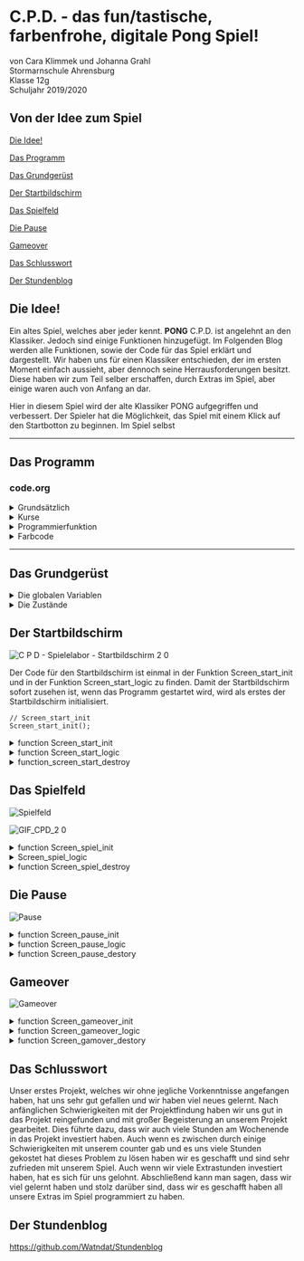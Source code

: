 # C.P.D. - das fun/tastische, farbenfrohe, digitale Pong Spiel!
von Cara Klimmek und Johanna Grahl  
Stormarnschule Ahrensburg  
Klasse 12g  
Schuljahr 2019/2020  


## Von der Idee zum Spiel

[Die Idee!](#eins)

[Das Programm](#zwei)

[Das Grundgerüst](#drei)

[Der Startbildschirm](#vier)

[Das Spielfeld](#fünf)

[Die Pause](#sechs)

[Gameover](#sieben)

[Das Schlusswort](#acht)

[Der Stundenblog](#neun)


## Die Idee! <a name="eins"></a>

Ein altes Spiel, welches aber jeder kennt. **PONG** C.P.D. ist angelehnt an den Klassiker. Jedoch sind einige Funktionen hinzugefügt. Im Folgenden Blog werden alle Funktionen, sowie der Code für das Spiel erklärt und dargestellt.
Wir haben uns für einen Klassiker entschieden, der im ersten Moment einfach aussieht, aber dennoch seine Herrausforderungen besitzt. Diese haben wir zum Teil selber erschaffen, durch Extras im Spiel, aber einige waren auch von Anfang an dar. 


Hier in diesem Spiel wird der alte Klassiker PONG aufgegriffen und verbessert. Der Spieler hat die Möglichkeit, das Spiel mit einem Klick auf den Startbotton zu beginnen. Im Spiel selbst 
 
<hr>


## Das Programm <a name="zwei"></a>
### code.org

<details>
  <summary>Grundsätzlich</summary>
  
  * Schüler sollen weltweit kostenlosen Zugang haben Informatik zu lernen. 
  * Über diese Seite kann der Lehrer einen Lehreraccount erstellen, sodass er alle Projekte der Schüler jederzeit abrufen kann. 
  * Mehrere Unternehmen unterstützen code.org. Z.B. Google, Microsoft und viele mehr.
  
  </details>

<details>
  <summary>Kurse</summary>
  Bei code.org können Nutzer auch ohne Anmeldung Kurse zum Thema programmieren machen. Dabei werden in verschiedene Altersstufen unterschieden. Auch gibt es Kurse für Nichtleser, sodass auch schon die Kleinsten programmieren lernen können.   
  
![Screenshot_2019-11-06 Kurs-Blog](https://user-images.githubusercontent.com/54102292/68305936-dbc75180-00a8-11ea-8260-d0db680c4457.png)
  
Hier wird ein möglicher Kurs gezeigt. Hierbei soll der Benutzer den Künstler durch das Einsezten der vorhandenen Bausteine dazu bringen, das vorgegebene Muster nachzumalen.  

![InkedScreenshot_2019-11-06 Kurs-fertig-Blog_LI](https://user-images.githubusercontent.com/54102292/68306539-04038000-00aa-11ea-95e8-10e89e56c5b5.jpg)

Wenn die Bausteine eigefügt sind und auf den Startbutton geklickt wird, dann beginnt der Künstler zu zeichnen und mit den richtigen Variablen (mit roten Pfeilen markiert) an der richtigen Stelle wird auch das gezeichnet. Klickt man auf den Progarmm zeigen Button (mit dem grünen Pfeil mariert), so wird der Javascriptcode angezeigt.

  ![Screenshot_2019-11-06 Kurs-Progamm-Blog](https://user-images.githubusercontent.com/54102292/68306932-b89da180-00aa-11ea-830a-a4265b615904.png)
  
  </details>
  
<details>
  <summary>Programmierfunktion</summary>
 Auf code.org können verschiedenen Module benutzt werden, um ein Spiel oder Sonstiges programmieren zu können. Um nun ein Spiel programmieren zu können, wird das Spielelabor ausgewählt. In diesem Labor kann alles auprobiert werden. code.org stellt bereits vorgefertigte Baussteine zur Verfügung. Diese können als Bausteine angezeigt werden oder aber auch als Javaskipt. Auch lassen sich eigende nicht vorhandene Befehle programmieren, wobei das Programm nicht alle Javaskript funktionen kennt.
  Es kann somit für Angfänger, sowie fortgeschrittene leicht programmiert werden.
  Im App-Labor könne Spiele in Form einer App programmiert werden. Dadurch lassen sich diese Spiele auch auf Tablets oder Handys spielen.   
  Hierbei muss allerdings beachtet werden, dass code.org teilweise eigene Befehle verwendet, sodass eine Recherche für Javascriptbefehle schwierig wir. Dadurch muss der Benuzer vieles ausprobieren und kommt hauptsächlich mit den code.org Befehlen zu seinem Ziel.
  </details>
  
<details>
  <summary>Farbcode</summary>
 Während man auf code.ord programmiert, wird man mit verschidenen Typen und Farben konfrontiert. Dabei variieren die Farben je nachdem in welcher Sprache man programmiert.
  
  Die Bausteine:
  * eine programmiete _Funktion_ ist immer grün
  * ein Baustein, der die _World_ beschreibt und definiert ist immer gelb
  * ein _Sprite_ oder _Groupe_ ist immer rot
  * die Bausteine der Kategorie _Drawing_ sind immer hellblau
  * ein Comment wird grau angezeigt
  * ein Baustein aus _Control_ ist in einem mittelblau
  * eine Variable ist lila angezeigt
  * die Kategorie _Mathe_ ist orange
  
In diesem Spiel wurde allerdings in Javaskript geschrieben. Auch hier gibt es in code.org einen Farbencode, jedoch unterscheiden sich diese von dem Bausteincode.

  * die Variablen _var_ sowie die Funktionen, wie zum Beispiel _if_ werden lila angezeigt
  * _Comments_ sind grün 
  * variierbare Elemente wie _Farben_ oder _Positionsangaben_ werden blau angezeigt
  * alle aderen _Texte_ sind grau
  * die Boolean, welche _true_ und _false_ definieren, sind blau
  
  </details>
  
  <hr>
 
## Das Grundgerüst <a name="drei"></a>

<details>
  <summary> Die globalen Variablen </summary>

In unserem Spiel verwenden wir globale Variablen. Das heißt sie werden im Gegensatz zu lokalen Variablen am Anfang des Codes definiert und sind im gesamten Programmcode, auch innerhalb von Funktionen, sichtbar. Lokale Variablen werden erst in einer Funktion definiert und mit Werten belegt, allerdings kann dann auch innerhalb dieer Funktion auf die lokale Variable zugegriffen werden. Bei globalen Variablen können alle Funktion auf die Variablen zugreifen und diese mit Werten belegen.

```  
var Hintergrund_start;  
var Hintergrund_spiel;  
var Hintergrund_gemeover;  
var Hintergrund_pause;  

var Schlaeger_links;  
var Schlaeger_rechts;  
var Schlaegergeschwindigkeit = 10;  

var Mittellinie;  

var Startblock;  
var New_game_block;  
var Pauseknopf;  

var Text_start;  
var Text_gameover; 

var Screen_hight;  
var Scgreen_bottom;  
var Screen_rand_links;  
var Screen_rand_rechts;  

var Ball;  
var Ballgeschwindigkeit;   

var counter1 = 0;  
var counter2 = 0;
```
---
In unserem Variablen haben wir auch Boolean Variablen benutzt. Diese können Aussagen, wie zum Beispiel Screen_start_active, als "wahr" (true) oder "falsch" (false) definieren. Somit kann inerhalb einer if-Funktion zum Beispiel gesagt werden, wenn die Aussage "wahr" ist, soll eine bestimmte Aktion ausgeführt werden.

```
var Screen_start_active = Boolean (true);  
var Screen_spiel_active = Boolean (false);  
var Screen_gameover_active = Boolean (false);  
var Screen_pause_active = Boolean (false);  

var Screen_changed_start = Boolean (false);  
var Screen_changed_pause = Boolean (false);  
var Screen_changed_gameover = Boolean (false);  
var Screen_changed_neu = Boolean (false);  
var Screen_changed_weiter = Boolean (false);  
```  
---

</details>

<details>
  <summary> Die Zustände </summary>
  
Unser Spiel hat verschiedene Zustände, welche hier im Zustandsübergangsdiagramm zusehen sind.

![Zustandsdiamgramm 2](https://user-images.githubusercontent.com/54102292/68529440-1a564980-02ff-11ea-85c6-e6a14c8e32ab.png)

Der erste Zustand der erreicht werden kann, ist der Start. Von diesem Zustand kann man auf das Spiel kommen. Sobald man im Spiel ist, gibt es mehrere Möglichkeiten. Man kann in den Pausezustand gelangen und von diesem auch wieder zurück zum Spiel. Vom Spiel in den Gameoverzustand. Von diesem Zustand kann man allerdings auch wieder zum Spiel gelangen, damit mehrere Runden gespielt werden können.

Zu jedem Zustand gibt es ein Screen, wobei jeder Screen durch eine eigene init-Funktion initialisiert wird. Die Logik wird in der jeweilligen Logic-Funktion abgearbeitet.
Die einzelnen Zustände, bzw. Screens, werden über die Hauptschleife gesteurt. Dies ist durch die Boolean Variablen möglich. Jeder Screen hat zwei boolsche Variablen. Einmal die Aussage darüber ob der jeweillige Screen aktiv ist (Screen_start_active) und ob dieser Screen sich ändern soll (Screen_changed_start).
In der Hauptschleife wird dauerhaft abgefragt, welche Aussage gerade "wahr" ist. Wenn ein Aussage über den aktiv Zustand eines Screens wahr ist, wird definiert, dass in die logic-Funktion gesprungen wird.

```   
  if (Screen_start_active) {
      Screen_start_logic();
  }

  if (Screen_spiel_active) {
      Screen_spiel_logic();
  }
  
  if (Screen_gameover_active){
      Screen_gameover_logic();
  }
  
  if (Screen_pause_active){
      Screen_pause_logic();
  }
```
---
Wenn ein Screen gewechselt wird, werden verschiedene Aktionen ausgeführt. Als erstes wird der momentan aktive Screen "zerstört" (Screen_start_destory). Dies wird aber später nochmal genauer erklärt. 
Des weitern wird der momentan aktive Bildschirm als "falsch" definiert und der Bildschirm der aktiv werden soll als "wahr" dargestellt (z.B. Screen_start_aktive = false und Screen_spiel_active = true). Damit der nächste Screen auch angezeigt wird, wird der entsprechende Screen initialisiert (Screen_spiel_init). Zum Schluss wird noch die Aussage, dass der Screen wechseln soll, als "falsch" definiert.

```
if (Screen_changed_start) {
      Screen_start_destroy();
      Screen_start_active = false;
      Screen_spiel_active = true;
      Screen_spiel_init();
      Screen_changed_start = false;
  }
  
  if (Screen_changed_pause){
      Screen_spiel_destroy();
      Screen_spiel_active = false;
      Screen_pause_active = true;
      Screen_pause_init();
      Screen_changed_pause = false;
  }
  
  if (Screen_changed_weiter){
      Screen_pause_destroy();
      Screen_pause_active = false;
      Screen_spiel_active = true;
      Screen_spiel_init();
      Screen_changed_weiter = false;
      
  }
  
  if (Screen_changed_gameover){
      Screen_spiel_destroy();
      Screen_spiel_active = false;
      Screen_gameover_active = true;
      Screen_gameover_init();
      Screen_changed_gameover = false;
  }  
  
  if (Screen_changed_neu){
      Screen_gameover_destroy ();
      Screen_gameover_active = false;
      Screen_spiel_active = true;
      Screen_spiel_init();
      Screen_changed_neu = false;
      counter1 = 0;
      counter2 = 0;
  }
```   
---

</details>

 
## Der Startbildschirm <a name="vier"></a>
 
![C P D  - Spielelabor - Startbildschirm 2 0](https://user-images.githubusercontent.com/54102292/68607852-e3746500-04b1-11ea-8dbe-39e7d18a1c02.jpg)


 
Der Code für den Startbildschirm ist einmal in der Funktion Screen_start_init und in der Funktion Screen_start_logic zu finden.
Damit der Startbildschirm sofort zusehen ist, wenn das Programm gestartet wird, wird als erstes der Startbildschirm initialisiert.

```  
// Screen_start_init
Screen_start_init();
```  

 <details>
  <summary>function Screen_start_init</summary>
 
 
 In der Funktion Screen_start_init wurde der Hintergrund (Hintergrund_start) als weiß festgelegt. Bei der Schrift (Text_start) wird einmal die Größe, die Schriftart, die Farbe und zum Schluss noch den eigentlichen Text mit der Position, wo dieser stehen soll, festgelgt.
  
   ```
  //Hintergrund_start 
      Hintergrund_start = backround("white");  
      
  //Text_start  
      Text_start = textSize(100);  
      Text_start = textFont("Calibri");  
      Text_start = fill("blue");  
      Text_start = text("PONG", 70,200);  
  ```
  ---
 Der Startbutton (Startblock), mit dem man vom Startbildschirm zum Spiel wechseln kann, wird ebenfalls in der Funktion Screen_start_init festgelegt. Hierbei wird durch den Befehl "createSprite" festgelegt, wo dieser Startblock liegen soll. Es wird neben der x und y Position auch die Höhe und die Breite festgelgt. Durch den Befehl "setAnimation" wird der Startblock mit der entsprechenden Animation ausgegeben. Die Animation ist bei Code.org im Zeichentrickbereich hinterlegt.
 
```
 //Startblock  
      Startblock = createSprite (200,285,150,50);  
      Startblock.seeAnimation("flatDark41_1");  
```
---
Der Ball welcher auf dem Startbildschirm "herumfliegt" wird ebenfals in dieser Funktion definiert. Auch hier haben wir wieder ein Sprite definiert mit einer x,y Koordinate. Ebenfalls haben wir die Weite und Höhe des Balles definiert und auch eine Farbe.
Damit der Ball sich bewegt, haben wir ebenfalls einen vorgefertigten Befehl von Code.org benutzt. Dieser heißt "Ball.velocity" wobei dann immer die jeweillige Achse mit rangehängt wird (Ball.velocityX). Damit wird die Geschwindigkeit in x- oder y- Richtung bestimmt.

```
//Ball
    Ball = createSprite ();
      Ball.x = 200;
      Ball.y = 200;
      Ball.width = 15;
      Ball.height = 15;
      Ball.shapeColor = "red";
      
      Ball.velocityX = 8;
      Ball.velocityY = 5;
  ``` 
  ---
Desweitern haben wir in dieser Funktion auch die Bildschirmgrenze definiert. Diese haben wir in Abhängikeit zur Spielfeldgröße gesetzt. Somit ist es egal, in welcher Größe das Spielfeld angezeigt wird. Dies haben wir mit dem Befehl World.height, bzw. World.width gemacht.
  ```
//Screen_height_start
    Screen_height = 0;

//Screen_bottom_start
    Screen_bottom = World.height;
      
//Screen_Rand_links
    Screen_rand_links = 0;
      
//Screen_Rand_rechts
    Screen_rand_rechts = World.width;
```
---
    
  
  ![Screenshot_2019-08-28 Startbutton-Bild](https://user-images.githubusercontent.com/54102292/63864321-ed58f280-c9af-11e9-909a-866e0d629293.png)

  </details> 
  
<details>
  <summary>function Screen_start_logic</summary>
  
  Als erstes haben wir nochmal den Hintergrund und den Text definiert, damit der Ball welcher über den Bildschirm fliegt auch zu sehen ist und es nicht zu einer langen Reihe an Bällen kommt.
  Damit der Ball am Bildschirm Rand abprallt, haben wir eine if-Funktion definiert. Die besagen, dass wenn der Ball den Bildschirmrand berührt, die Ballgeschwindigkeit (Ball.velocity) sich vom Vorzeichen her umdreht (mal -1). Dadurch verändert sich der X- bzw. Y-Wert, und somit die Richtung des Balles. Dies haben wir bei allen vier Bildschirmrändern getan.  
  ```
//Ball.isTouching Screen_height
  if (Ball.y < Screen_height){
      Ball.velocityY = -1*Ball.velocityY;
  }
  
//Ball.isTouching Screen_bottom
  if (Ball.y > Screen_bottom){
      Ball.velocityY = -1*Ball.velocityY;
  }

// Ball.x < Screen_rand_links 
 if (Ball.x < Screen_rand_links){
      Ball.velocityX = -1*Ball.velocityX;
  }

// Ball.x > Screen_rand_rechts 
  if (Ball.x > Screen_rand_rechts){
      Ball.velocityX = -1*Ball.velocityX;
  }
```
---

Damit das Spiel gestartet werden kann, haben wir den Startblock. Wenn man auf diesen mit der Maus klickt, erklingt ein Sound, welchen wir aus der Soundbibliothek von Code.org haben. Desweitern wird definiert, das die Aussage Screen_changed_start "wahr" ist. Dadurch "springt" das Programm wieder in die Hauptschleife, um dort die if-Funktion für Screen_changed_start auszuführen.

```
// mousePressedOver (Startblock)
  if (mousePressedOver(Startblock)){
      Screen_changed_start=true;
      playSound ("https://audio.code.org/start1.mp3");
  }
```
  </details>
  
<details>
  <summary>function_screen_start_destroy</summary>
  
 In ihr werden alle Angaben, welche wir in Screen_start_init gemacht haben "zerstört". Das heißt sie werden nicht mehr auf dem Bildschirm angezeigt, können aber falls man wieder in Screen_start_init kommt, wiederhergestellt werden. Diese Funktion brauchen wir, um zwischen den einzelnen Screens wechseln zu können.
 
``` 
function Screen_start_destroy (){
 
    Hintergrund_start.destroy;
    Text_start.destroy;
    Startblock.destroy();
    Ball.destroy();
}
``` 
</details>

 
 ## Das Spielfeld <a name="fünf"></a>
 
 ![Spielfeld](https://user-images.githubusercontent.com/54102292/68529738-db75c300-0301-11ea-977c-dc1255a79b1c.png)
 
 ![GIF_CPD_2 0](https://user-images.githubusercontent.com/54102292/68670416-2e8f8600-054d-11ea-9d79-5b297416a822.jpg)

 
 <details>
  <summary>function Screen_spiel_init</summary>
Durch die Hauptschleife kommt man nun in die init-Funktion vom "Spiel". Als erstes haben wir wieder den Hintergrund (Hintergrund_spiel) defieniert. Hier haben wir uns für Grün entschieden, da wir somit eine Tischtennisplatte emittieren können. Des weitern haben wir noch eine Mittellinie (Mittellinie) definiert, damit die Spieler besser in die zwei Hälften unterscheiden können.
  
  ```
// Hintergrund_Spiel
    Hintergrund_spiel = background("green");

// Mittellinie
    Mittellinie = stroke("yellow");
    Mittellinie = strokeWeight("1");
    Mittellinie = line(World.wdith/2,World.height);
```
--- 

Die Schläger (Schlaeger_rechts / Schlaeger_links) haben wir wieder durch den Befehl createSprite programmiert. Die Schläger haben wir in relativ zur Bildschirmgröße gesetzt, damit es egal ist, wie groß dieser später ist. Dies haben wir durch die World.height / bzw. World.width gemacht. So ist die Höhe der Schläger zum Beispiel ein achtel der Bildschirmgröße (World.width/8). So ist gewährleistet, dass der Schläger nicht zu klein, zu groß, zu breit, zu dünn für den Bildschrim ist. Auch haben wir die Position in Abhängigkeit zur Bildschirmgröße gestzt, so dass der Abstand zum Bildschirmrand immer gleich ist.
Die Schläger haben wir mit unterschiedlichen Farben belegt, damit man diese besser auseinanderhalten kann und die Spieler so einer Farbe zugewiesen werden.

```
//Schläger_rechts
    Schlaeger_rechts = createSprite ();
      Schlaeger_rechts.x = World.height/1.08;
      Schlaeger_rechts.y = World.height/2;
      Schlaeger_rechts.width = World.width/40;
      Schlaeger_rechts.height = World.width/8;
      Schlaeger_rechts.shapeColor = "blue";

//Schläger_links
    Schlaeger_links = createSprite();
      Schlaeger_links.x = World.height/13.33;
      Schlaeger_links.y = World.height/2;
      Schlaeger_links.width = World.width/40;
      Schlaeger_links.height = World.height/8;
      Schlaeger_links.shapeColor = "red";
```
--- 
Auch in dieser Funktion haben wir die Spielgröße definiert, allerdings anders als beim Startbildschirm. Die Ränder Links und Rechts (Screen_rand_links / Screen_rand_rechts) sind gleich geblieben. Die Höhe des Spielfeldes haben wir mit der Schlägergröße in Zusammenhang gesetzt. Da die normale Höhe in unserem Fall 0 ist, haben wir hier die Schlägergröße durch zwei grechnet, damit der Schläger nicht zur Hälfte verschwindet, da der Fixpunkt des Schläger die Mitte ist, wenn man ihn nach oben bewegt. Die Unterseite des Spielfeldes, haben wir durch die Bildschirmgröße (World.height) minus die Schlägergröße (Schlaeger_links.height)
durch zwei definiert. Dadurch verschwindet der Schläger beim runterbewegen auch nicht zur Hälfte, aufgrund des Fixpunktes in der Mitte des Schlägers.

```   
//Screen_height_spiel = (Schlägergröße / 2)
    Screen_height = (Schlaeger_links.height / 2);

//Screen_bottom_spiel = Bildschirmgröße - (Schlägergröße / 2)
    Screen_bottom = World.height - (Schlaeger_links.height / 2); 
      
//Screen_Rand_links
    Screen_rand_links = 0;
      
//Screen_Rand_rechts
    Screen_rand_rechts = World.width;
```
---

Den Spielball haben wir wie in der Funktion Screen_start_init definiert. Durch createSprite und die jeweilligen Größenangaben und Koordinaten. Diese mal haben wir den Ball mit der Farbe weiß belegt, damit er angepasst zum restlichen Spiel ist.

```
//Ball
    Ball = createSprite ();
      Ball.x = 200;
      Ball.y = 200;
      Ball.width = 15;
      Ball.height = 15;
      Ball.shapeColor = "white" ;
```
Die Ballgeschwindigkeit, wird hier zufällig gewählt. Dies haben wir durch ein Funktion (function zufaellige_zahl) ausgedrückt. Hierbei wird für die Geschwindigkeit und Richtung eine zufällige Zahl zwischen -8 und 8 (randomNumber (-8,8)) vom Computer ausgewählt. Wenn diese bei der X-Koordinate allerdings null beträgt, greift die if-funktion Ball.velocityX = 0. Dort wird die Geschwindigkeit mit einer festen Zahl belegt. Dies haben wir gemacht, damit der Ball nicht in der Mitte des Spielfeldes sich nur nach oben und unten bewegt.

```
Ballgeschwindigkeit = zufaellige_zahl();
  function zufaellige_zahl (){
    Ball.velocityY = randomNumber (-8,8);
    Ball.velocityX = randomNumber (-8,8);
    if (Ball.velocityX == 0){
      Ball.velocityX = 3.5;
    }
  }
```
  </details>
  
<details>
  <summary>Screen_spiel_logic</summary>
Auch hier haben wir den Hintergrund und die Mittellinie nochmals definiert, damit der Ball sich auch wirklich bewegt und es sich nicht mehrer Bälle bilden.
Desweitern haben wir hier den Spielstand (counter1 /counter2) eingefügt, diese sind Variablen, welche wir bei den globalen Variablen mit null belegt haben. Diese Variablen wird nun durch den Befehl text angezeigt. 
 
```
// Hintergrund2
    Hintergrund_spiel = background("green");

// Mittellinie
    Mittellinie = stroke("white");
    Mittellinie = strokeWeight("5");
    Mittellinie = line(200,0,200,400);

//Counter 
    fill ("white");
    text(counter1,130,80);
    text(counter2,220,80);
```
---
Damit der Ball während des Spieles, dass heißt zwischen zwei Punkten, nicht bei der gleichen Geschwindigkeit bleibt, haben wir den Ball so programmiert, dass dieser mit der Zeit schneller wird. Allerdings nimmt er eher langsam an Geschwindigkeit zu, damit er falls der Ball grundsätzlich eher schneller ist nicht zu schnell wird. Das schnellerwerden haben wir durch den Befehl Ball.getSpeedAndDirection programmiert. Hierbei wird die Geschwindigkeit immer um 0,005 erhöht und die Richtung bleibt gleich.

```
//Ball wird schneller
    Ball.setSpeedAndDirection(Ball.getSpeed()+0.005,Ball.getDirection()+0);
 ``` 
 --- 
 Wenn der x-Koordinate des Balles (Ball.x) größer ist als der Wert für den linken Bildschrimrand (Scree_rand_links), wird der entsprechende Zählstand um eins ehöht und der Ball wird wieder in der Mitte des Spielfeldes angezeigt.
Der Zählstand wird um eins erhöht, in dem beim entsprechenden Counter +1 gerechnet wird. 
Beim Ball werden x- und y-Koordinaten festgelegt, wo dieser wieder auftauchen soll, nach dem er über den Bildschirmrand geflogen ist. Damit der Ball nicht immer in die gleiche Richtung fliegt und auch nicht immer die gleiche Geschwindigkeit hat, haben wir diese (Ball.velocity) wieder mit einer zufälligen Zahl (randomNumber) belegt. Dabei haben wir den Zahlenbereich immer so festgelgt, dass der Ball auf die Spielhälfte fliegt, als ob der Spieler der ein Punkt gemacht hat, einen Aufschlag ausführen würde. Das heißt, beim linken Rand ist der Bereich der x-Geschwindigeit -8 bis -4 und die y-Geschwindigkeit -8 bis 8. Somit fliegt der Ball zuerst in die linke Spielfeldhälfte. Allerdings immer in einem anderen Winkel, so dass dies nicht absehbar ist. Beim rechten Spielfeldrand ist es genauso, nur das der Bereich der x-Geschwindigkeit 4 bis 8 ist und die y-Geschwindigkeit einen Bereich von -8 bis 8 hat.

```
// Ball.x < Screen_rand_links counter2  
   if (Ball.x < Screen_rand_links){
  
      Ball.velocityX = randomNumber (-8,-4);
      Ball.velocityY = randomNumber (-8,8);
      Ball.x = 200;
      Ball.y = 200;
      counter2 += 1;
  }

// Ball.x > Screen_rand_rechts counter1 
  if (Ball.x > Screen_rand_rechts){
    
      Ball.velocityX = randomNumber (4,8);
      Ball.velocityY = randomNumber (-8,8);
      Ball.x = 200;
      Ball.y = 200;
      counter1 += 1;
  }
  ```
  --- 
  Auch haben wir einen "Drall" des Balles programmiert. Wenn der Schläger sich bewegt, während der Ball diesen trifft, prallt er in einem anderen Winkel ab, als wenn der Schläger sich nicht bewegen würde. Das heißt damit dieser Drall durchgeführt wird, müssen die Bedingungen, dass der Schläger sich bewegt und das der Ball den Schläger brührt, beide erfüllt sein. Dies haben wir durch eine if-Funktion definiert. Wenn diese Bedingungen beide erfüllt werden, wird die y-Geschwindigkeit (Ball.velocityY) des Balles - bzw. + 1,5 gerechnet. - wird gerechnet, wenn der Schläger sich nach oben bewegt und + wenn der Schläger sich nach unten bewegt. Dadurch verändert sich die Richtung sowie auch zum Teil die Geschwindigkeit.

```
// Drall beim Wegziehen Schlaeger_links
  if (keyDown("W") && Ball.isTouching (Schlaeger_links)){
      Ball.velocityY -= 1.5;
  }
  if (keyDown ("S") && Ball.isTouching (Schlaeger_links)){
      Ball.velocityY +=1.5;
  }
  
// Drall beim Wegziehen Schlaeger_rechts
  if (keyDown ("up") && Ball.isTouching (Schlaeger_rechts)){
      Ball.velocityY -=1.5;
  }
  if (keyDown ("down") && Ball.isTouching (Schlaeger_rechts)){
      Ball.velocityY +=1.5;
  }
  ```
  --- 

Die Schlägerbewegung haben wir an Tasten gebunden. So sind die Tasten "W" und "S" für den linken Schläger, zum hoch und runter bewegung. Und die Pfeiltasten für den rechten Schläger zum hoch und runter bewegen. 
Auch dies haben wir wieder durch eine if-Funktion programmiert. Diese sagt aus, dass wenn der die Taste sich nach unten bewegt (keyDown), das die y-Koordinate des Schlägers um die Schlägergeschwindigkeit addiert oder subtrahiert wird. Die Schlägergeschwindigkeit haben wir in den globalen Variablen mit 10 definiert. Das heißt die y-Koordinate wird immer um 10 subtrahiert, bzw. addiert. Desweitern haben wir in der Bedingung der if-Funktion noch definiert, dass der die y-Koordinate (Schlaeger_links.y) nicht größer bzw. kleiner als die Bildschirmhöhe bzw. der Bildschirmrand unten sein darf. 

```
// keyDown (up)
  if (keyDown("W")&& (Schlaeger_links.y > Screen_height)){
      //Schlaeger_links.y = Schlaeger_links.y-Schlaegergeschwindigkeit;
        Schlaeger_links.y -= Schlaegergeschwindigkeit;
  }

//keyDown (down)
  if (keyDown("S")&& (Schlaeger_links.y < Screen_bottom)) {
     //Schlaeger_links.y = Schlaeger_links.y + Schlaegergeschwindigkeit;
      Schlaeger_links.y += Schlaegergeschwindigkeit;
  }

//keyDown (W)
  if (keyDown("up")&&(Schlaeger_rechts.y > Screen_height)) {
      //Schlaeger_rechts.y = Schlaeger_rechts.y - Schlaegergeschwindigkeit;
        Schlaeger_rechts.y -= Schlaegergeschwindigkeit;
  }

//keyDown (S)
  if (keyDown("down")&&(Schlaeger_rechts.y < Screen_bottom)) {
     //Schlaeger_rechts.y = Schlaeger_rechts.y + Schlaegergeschwindigkeit;
      Schlaeger_rechts.y += Schlaegergeschwindigkeit;
  }
```
--- 
Damit der Ball auch vom Schläger abprallt, haben wir beim Drall eine if-Funktion programmiert, die ausgeführt wird, wenn der Ball den Schläger berührt. Dies haben wir durch Ball.isTouching definiert. Wenn der Ball nun den Schläger berührt, wir die x-Geschwindigkeit (Ball.velocityX) des Balles mal -1 gerechnent, da diese sich somit ändert und der Ball in dem Winkel Einfallswinkel = Ausfallswinkel weiterfliegt.
Außerdem wird immer ein Sound gespielt, welcher aus der Soundbibliothek von Code.org ist. Dies haben wir  über den Befehl playSound programmiert.

```
//Ball.isTouching Schlaeger_links
  if (Ball.isTouching(Schlaeger_links)){
      Ball.velocityX = -1*Ball.velocityX;
      playSound ("https://audio.code.org/goal1.mp3");
      
  }
  
//Ball.isTouching Schlaeger_rechts
  if (Ball.isTouching(Schlaeger_rechts)){
      Ball.velocityX = -1*Ball.velocityX;
      playSound ("https://audio.code.org/goal1.mp3");

``` 
--- 
Damit der Ball wie auf dem Startbildschirm von der oberen Kante des Bildschirmes und der unteren Kante des Bildschirmes abprallt, haben wir auch hier ein if-Funktion programmiert. Sobald die y-Kooradinate des Balles (Ball.y) kleiner bzw. größer als die Bildschirmhöhe (Screen_height) bzw. Blidschirmunterkante (Screen_bottom) wird auch hier die y-Geschwindigkeit (Ball.velocityY) mit -1 multipliziert. Desweiteren wird bei der x-Geschwindigkeit (Ball.velocityX) plus eins gerechnet.

```
//Ball.isTouching Screen_height
  if (Ball.y < Screen_height){
      Ball.velocityY = -1*Ball.velocityY;
      Ball.x = Ball.x+1;
  }
  
//Ball.isTouching Screen_bottom
  if (Ball.y > Screen_bottom){
      Ball.velocityY = -1*Ball.velocityY;
      Ball.x = Ball.x+1;
  }
  
  ```
  --- 
  Um das Spiel zu pausieren, muss man die Leertaste drücken. Dies haben wir wieder durch eine if-Funktion programmiert. Sobald die Leertaste gedrückt wird (keyDown), wird die Aussage Screen_changed_pause als "wahr" definiert. Dadurch wird durch die Hauptschleife der Bildschirm für die Pause initalisiert.

```
// Pause
  if (keyDown ("space")){
      Screen_changed_pause = true;
  }
```
--- 
Das gleiche wie bei der Pausefunktion gilt auch bei der Gameoverfunktion. Nur das hier die Bedingung erfüllt sein muss, dass einer der Beiden counter die 10 als Wert haben muss. Dann wird auch hier die Aussage Screen_changed_gameover als "wahr" definiert. Desweitern wird noch ein Sound gespielt, welcher wieder durch den Befehl playSound ausgeführt wird.

```
// Game Over
  if (counter1 === 10 || counter2 === 10 ){
      Screen_changed_gameover = true;
      playSound ("https://audio.code.org/failure3.mp3");
  }
}
```  
  </details>
  
<details>
  <summary>function Screen_spiel_destroy</summary>
  Genauso wie beim Startbildschirm haben wir auch hier wieder ein destroy-Funktion. Diese brauchen wir, damit wir zwischen den Screens wechslen können.
  
  ```
  Hintergrund_spiel.destroy;
  Mittellinie.destroy;
  Schlaeger_rechts.destroy ();
  Schlaeger_links.destroy ();
  Ball.destroy ();
  
  ```  
  </details>
  
  ## Die Pause <a name="sechs"></a>
  
  ![Pause](https://user-images.githubusercontent.com/54102292/68529775-4d4e0c80-0302-11ea-814b-1efafe02cc6b.png)
  
  <details>
  <summary>function Screen_pause_init</summary>
  In der init-Funktion haben wir wie bei den anderen Zuständen den Hintergrund definiert. Auch haben wir den Zählstand anzeigen lassen, damit die Spieler auch während der Pause immer wissen wie es steht. Um weiter Spielen zu können, haben wir wie beim Startblock eine Animation für einen Continue-knopf eingefügt.
  
  ```
  //Hintergrund_pause
    Hintergrund_pause = background ("green");
  
//Pauseknopf
    Pauseknopf =createSprite (200,300,200,200);
      Pauseknopf.setAnimation("continue.jpg_1");

//Counter
    
    text(counter1,130,80);
    text(":", 190,70);
    text(counter2,220,80);
 
 ```
   </details>
   
   <details>
  <summary> function Screen_pause_logic</summary>
  In der logic-Funktion wurde nur definiert, was passiert wenn der der Continue-Knopf gedrückt wird. Dies haben wir durch eine if-Funktion und den mousePressedOver Befehl ausgerückt. Wenn der Knopf gedrückt wird, wird die Aussage Screen_changed_weiter als "wahr" definiert und durch die Hauptschleife wird das Spiel wieder initalisiert und es kann weiter gespielt werden.
  
  ```
   if (mousePressedOver (Pauseknopf)){
      Screen_changed_weiter = true;
      playSound ("https://audio.code.org/start1.mp3");
  }
  ```
  </details>
  <details>
  <summary> function Screen_pause_destory</summary>
 Wie bei allen Screens haben wir auch hier eine destroy-Funktion, damit zwischen den Screens gewechselt werden kann. 
  
  ```
   Hintergrund_pause.destroy;
    Pauseknopf.destroy();
 ``` 
</details>

## Gameover <a name="sieben"></a>

![Gameover](https://user-images.githubusercontent.com/54102292/68529831-044a8800-0303-11ea-88d0-32d0f0391a1d.png)

<details>
<summary> function Screen_gameover_init</summary>
Der letzte Zustand den es gibt ist Gameover bzw. das einer der beiden Spieler gewonnen hat. Auch hier haben wir wie bei den vorherigen Zuständen auch mit einer init-Funktion angefangen. 
Hierbei haben wir zuerst den Hintergrund (background) schwarz definiert und den Zählstand wieder als Text ausgegeben.

```
// Hintergrund_gameover
    Hintergrund_gameover = background ("black");
    
// Counter
    text(counter1,100,80);
    text(":", 200,70);
    text(counter2,230,80);
```
--- 
Damit klar wird wer gewonnen hat, haben wir einen Text ausgeben lassen, der aber unterschiedlich ausfällt, da es davon abhängt wer gewonnen hat. Dies kontrollieren wir wieder über eine if-Funktion. Das heißt der Spieler dessen counter-Variable den Wert 10 bekommt den Text ausgegeben. So wird zum Beispiel wenn Spieler 1 gewonnen hat der Text: "You won red" ausgegeben. Beim Text haben wir dann noch definiert, wo, wie groß und welche Schriftart ausgegeben werden soll.

```
// Text = GameOver
  if (counter1 === 10){
      Text_gameover = textSize(50);
      Text_gameover = textFont("Calibri");
      Text_gameover = text("You won red", 70,200);
      
  }
  
  if (counter2 === 10){
      Text_gameover = textSize ("50");
      Text_gameover = textFont ("Calibri");
      Text_gameover = text ("You won blue", 70,200);
  }
```
 ---
 Damit man das Spiel nach einer Partie nochmal spielen kann, ohne das gesamte Programm neu starten zu müssen haben wir einen New_Game-Block programmiert. Auch hier haben wir wieder eine Animation aus dem Zeichentrickfilm Bereich von code.org benutzt. Den New-Game_Block haben wir durch den Befehl createSprite erzeugt, mit Angaben wo dieser erscheinen soll, und mit dem Befehl New_game_block.setAnimation haben wir ihn durch eine Animation ersetzt.
 
 ```
 // New_game_block
    New_game_block = createSprite (200,285,150,50);
    New_game_block.setAnimation("new Game button.jpg_1");
 ```
 ---
 
</details>

<details>
  <summary> function Screen_gameover_logic</summary>
In dieser Funktion haben wir, wie bei der Pause, nur den New_Game-Button. Das heißt durch eine if-Funktion haben wir die Bedingung erschaffen, dass wenn die Maus auf den Button klickt (mousePressedOver) die Aussage Screen_changed_neu als "wahr" definiert wird. Dadurch wird in der Hauptschleife wieder das Spiel initalisiert und man kann wieder von vorne anfangen zu spieln. Wichtig hierbei ist, dass diesem nicht nur das Spiel wie sonst initalisiert wird, sonder in der Hauptschleife auch der Wert der beiden counter auf null gesetzt wird.
  Desweitern haben wir auch hier wieder einen Sound durch den Befehl playSound eingefügt.
  
```
if (mousePressedOver(New_game_block)){
      Screen_changed_neu = true;
      playSound ("https://audio.code.org/start1.mp3");
  }
``` 

</details>

<details>
<summary> function Screen_gamover_destory</summary>
  Wie auch voher haben wir auch bei diesem Zustand eine destroy-Funktion. Diese bewirkt wie immer, das die voher initialiserten Bestandteile des Screens "zerstört" werden.
  
```
  Hintergrund_gameover.destroy ;
    Text_gameover.destroy ;
    New_game_block.destroy();
}
```
</details>

## Das Schlusswort  <a name="acht"></a>

Unser erstes Projekt, welches wir ohne jegliche Vorkenntnisse angefangen haben, hat uns sehr gut gefallen und wir haben viel neues gelernt. Nach anfänglichen Schwierigkeiten mit der Projektfindung haben wir uns gut in das Projekt reingefunden und mit großer Begeisterung an unserem Projekt gearbeitet. Dies führte dazu, dass wir auch viele Stunden am Wochenende in das Projekt investiert haben. Auch wenn es zwischen durch einige Schwierigkeiten mit unserem counter gab und es uns viele Stunden gekostet hat dieses Problem zu lösen haben wir es geschafft und sind sehr zufrieden mit unserem Spiel. Auch wenn wir viele Extrastunden investiert haben, hat es sich für uns gelohnt. Abschließend kann man sagen, dass wir viel gelernt haben und stolz darüber sind, dass wir es geschafft haben all unsere Extras im Spiel programmiert zu haben.  

## Der Stundenblog  <a name="neun"></a>

https://github.com/Watndat/Stundenblog
